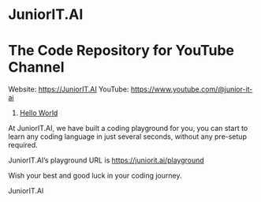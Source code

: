# JuniorIT.AI 
# The Code Repository for YouTube Channel

Website: https://JuniorIT.AI
YouTube: https://www.youtube.com/@junior-it-ai

1. [Hello World](01-hello-world)


At JuniorIT.AI, we have built a coding playground for you, you can start to learn any coding language in just several seconds, without any pre-setup required.  

JuniorIT.AI’s playground URL is https://juniorit.ai/playground

Wish your best and good luck in your coding journey.

JuniorIT.AI